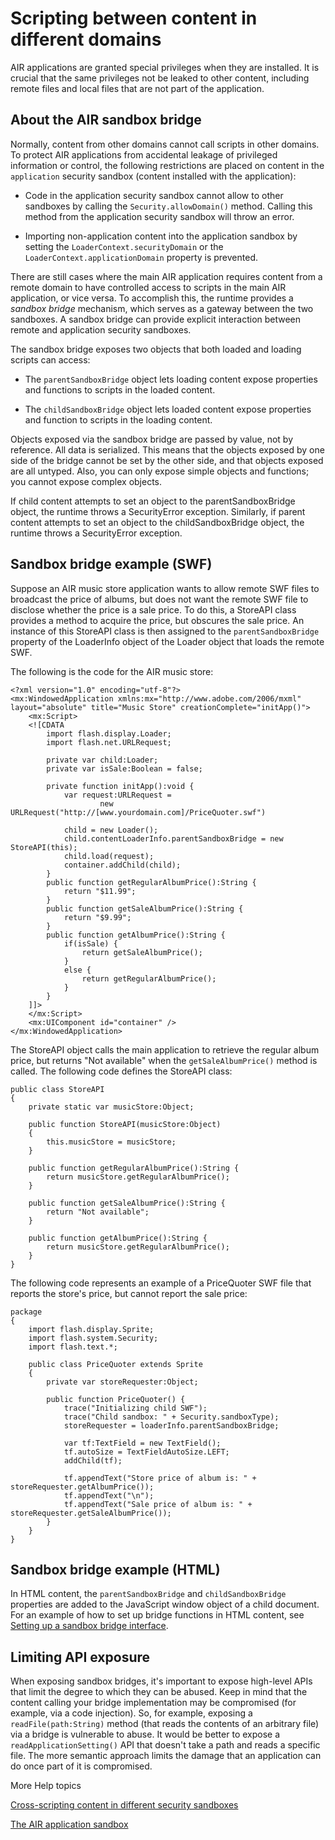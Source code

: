# Scripting between content in different domains

AIR applications are granted special privileges when they are installed. It is
crucial that the same privileges not be leaked to other content, including
remote files and local files that are not part of the application.

## About the AIR sandbox bridge

Normally, content from other domains cannot call scripts in other domains. To
protect AIR applications from accidental leakage of privileged information or
control, the following restrictions are placed on content in the `application`
security sandbox (content installed with the application):

- Code in the application security sandbox cannot allow to other sandboxes by
  calling the `Security.allowDomain()` method. Calling this method from the
  application security sandbox will throw an error.

- Importing non-application content into the application sandbox by setting the
  `LoaderContext.securityDomain` or the `LoaderContext.applicationDomain`
  property is prevented.

There are still cases where the main AIR application requires content from a
remote domain to have controlled access to scripts in the main AIR application,
or vice versa. To accomplish this, the runtime provides a _sandbox bridge_
mechanism, which serves as a gateway between the two sandboxes. A sandbox bridge
can provide explicit interaction between remote and application security
sandboxes.

The sandbox bridge exposes two objects that both loaded and loading scripts can
access:

- The `parentSandboxBridge` object lets loading content expose properties and
  functions to scripts in the loaded content.

- The `childSandboxBridge` object lets loaded content expose properties and
  function to scripts in the loading content.

Objects exposed via the sandbox bridge are passed by value, not by reference.
All data is serialized. This means that the objects exposed by one side of the
bridge cannot be set by the other side, and that objects exposed are all
untyped. Also, you can only expose simple objects and functions; you cannot
expose complex objects.

If child content attempts to set an object to the parentSandboxBridge object,
the runtime throws a SecurityError exception. Similarly, if parent content
attempts to set an object to the childSandboxBridge object, the runtime throws a
SecurityError exception.

## Sandbox bridge example (SWF)

Suppose an AIR music store application wants to allow remote SWF files to
broadcast the price of albums, but does not want the remote SWF file to disclose
whether the price is a sale price. To do this, a StoreAPI class provides a
method to acquire the price, but obscures the sale price. An instance of this
StoreAPI class is then assigned to the `parentSandboxBridge` property of the
LoaderInfo object of the Loader object that loads the remote SWF.

The following is the code for the AIR music store:

    <?xml version="1.0" encoding="utf-8"?>
    <mx:WindowedApplication xmlns:mx="http://www.adobe.com/2006/mxml" layout="absolute" title="Music Store" creationComplete="initApp()">
    	<mx:Script>
    	<![CDATA
    		import flash.display.Loader;
    		import flash.net.URLRequest;

    		private var child:Loader;
    		private var isSale:Boolean = false;

    		private function initApp():void {
    			var request:URLRequest =
    					new URLRequest("http://[www.yourdomain.com]/PriceQuoter.swf")

    			child = new Loader();
    			child.contentLoaderInfo.parentSandboxBridge = new StoreAPI(this);
    			child.load(request);
    			container.addChild(child);
    		}
    		public function getRegularAlbumPrice():String {
    			return "$11.99";
    		}
    		public function getSaleAlbumPrice():String {
    			return "$9.99";
    		}
    		public function getAlbumPrice():String {
    			if(isSale) {
    				return getSaleAlbumPrice();
    			}
    			else {
    				return getRegularAlbumPrice();
    			}
    		}
    	]]>
    	</mx:Script>
    	<mx:UIComponent id="container" />
    </mx:WindowedApplication>

The StoreAPI object calls the main application to retrieve the regular album
price, but returns "Not available" when the `getSaleAlbumPrice()` method is
called. The following code defines the StoreAPI class:

    public class StoreAPI
    {
    	private static var musicStore:Object;

    	public function StoreAPI(musicStore:Object)
    	{
    		this.musicStore = musicStore;
    	}

    	public function getRegularAlbumPrice():String {
    		return musicStore.getRegularAlbumPrice();
    	}

    	public function getSaleAlbumPrice():String {
    		return "Not available";
    	}

    	public function getAlbumPrice():String {
    		return musicStore.getRegularAlbumPrice();
    	}
    }

The following code represents an example of a PriceQuoter SWF file that reports
the store's price, but cannot report the sale price:

    package
    {
    	import flash.display.Sprite;
    	import flash.system.Security;
    	import flash.text.*;

    	public class PriceQuoter extends Sprite
    	{
    		private var storeRequester:Object;

    		public function PriceQuoter() {
    			trace("Initializing child SWF");
    			trace("Child sandbox: " + Security.sandboxType);
    			storeRequester = loaderInfo.parentSandboxBridge;

    			var tf:TextField = new TextField();
    			tf.autoSize = TextFieldAutoSize.LEFT;
    			addChild(tf);

    			tf.appendText("Store price of album is: " + storeRequester.getAlbumPrice());
    			tf.appendText("\n");
    			tf.appendText("Sale price of album is: " + storeRequester.getSaleAlbumPrice());
    		}
    	}
    }

## Sandbox bridge example (HTML)

In HTML content, the `parentSandboxBridge` and `childSandboxBridge` properties
are added to the JavaScript window object of a child document. For an example of
how to set up bridge functions in HTML content, see
[Setting up a sandbox bridge interface](WS5b3ccc516d4fbf351e63e3d118666ade46-7f06.html).

## Limiting API exposure

When exposing sandbox bridges, it's important to expose high-level APIs that
limit the degree to which they can be abused. Keep in mind that the content
calling your bridge implementation may be compromised (for example, via a code
injection). So, for example, exposing a `readFile(path:String)` method (that
reads the contents of an arbitrary file) via a bridge is vulnerable to abuse. It
would be better to expose a `readApplicationSetting()` API that doesn't take a
path and reads a specific file. The more semantic approach limits the damage
that an application can do once part of it is compromised.

More Help topics

[Cross-scripting content in different security sandboxes](../../html-content-in-adobe-air/programming-html-and-javascript-in-air/cross-scripting-content-in-different-security-sandboxes.md)

[The AIR application sandbox](../security-sandboxes.md#the-air-application-sandbox)
